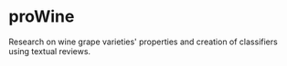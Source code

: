 # proWine
Research on wine grape varieties' properties and creation of classifiers using textual reviews.
